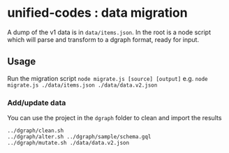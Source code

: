 # unified-codes : data migration

A dump of the v1 data is in `data/items.json`.
In the root is a node script which will parse and transform to a dgraph format, ready for input.

## Usage

Run the migration script `node migrate.js [source] [output]`
e.g. `node migrate.js ./data/items.json ./data/data.v2.json`


### Add/update data

You can use the project in the `dgraph` folder to clean and import the results
```
../dgraph/clean.sh
../dgraph/alter.sh ../dgraph/sample/schema.gql 
../dgraph/mutate.sh ./data/data.v2.json
```
